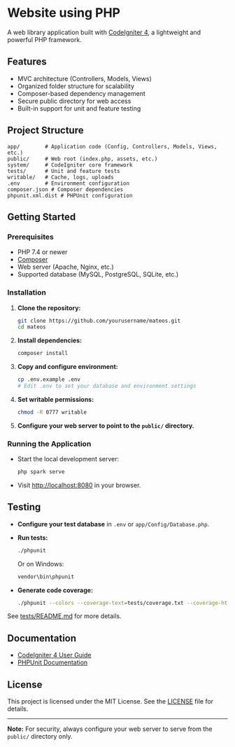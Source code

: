 # Website using PHP

A web library application built with [CodeIgniter 4](https://codeigniter.com), a lightweight and powerful PHP framework.

## Features

- MVC architecture (Controllers, Models, Views)
- Organized folder structure for scalability
- Composer-based dependency management
- Secure public directory for web access
- Built-in support for unit and feature testing

## Project Structure

```
app/        # Application code (Config, Controllers, Models, Views, etc.)
public/     # Web root (index.php, assets, etc.)
system/     # CodeIgniter core framework
tests/      # Unit and feature tests
writable/   # Cache, logs, uploads
.env        # Environment configuration
composer.json # Composer dependencies
phpunit.xml.dist # PHPUnit configuration
```

## Getting Started

### Prerequisites

- PHP 7.4 or newer
- [Composer](https://getcomposer.org/)
- Web server (Apache, Nginx, etc.)
- Supported database (MySQL, PostgreSQL, SQLite, etc.)

### Installation

1. **Clone the repository:**
   ```sh
   git clone https://github.com/yourusername/mateos.git
   cd mateos
   ```

2. **Install dependencies:**
   ```sh
   composer install
   ```

3. **Copy and configure environment:**
   ```sh
   cp .env.example .env
   # Edit .env to set your database and environment settings
   ```

4. **Set writable permissions:**
   ```sh
   chmod -R 0777 writable
   ```

5. **Configure your web server to point to the `public/` directory.**

### Running the Application

- Start the local development server:
  ```sh
  php spark serve
  ```
- Visit [http://localhost:8080](http://localhost:8080) in your browser.

## Testing

- **Configure your test database** in `.env` or `app/Config/Database.php`.
- **Run tests:**
  ```sh
  ./phpunit
  ```
  Or on Windows:
  ```sh
  vendor\bin\phpunit
  ```

- **Generate code coverage:**
  ```sh
  ./phpunit --colors --coverage-text=tests/coverage.txt --coverage-html=tests/coverage/ -d memory_limit=1024m
  ```

See [tests/README.md](tests/README.md) for more details.

## Documentation

- [CodeIgniter 4 User Guide](https://codeigniter.com/user_guide/)
- [PHPUnit Documentation](https://phpunit.de/documentation.html)

## License

This project is licensed under the MIT License. See the [LICENSE](LICENSE) file for details.

---

**Note:** For security, always configure your web server to serve from the `public/` directory only.
